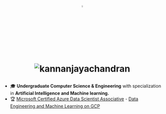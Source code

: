 <h1 align="center">
    
<p align="right">

<p align="center">
  <a href="https://twitter.com/kannanj362">
    <a href="https://www.linkedin.com/in/kannan-j-976502223/">
    <img src="https://skillicons.dev/icons?i=linkedin" width="4%"/>
  </a>
</p>
<img src="https://komarev.com/ghpvc/?username=kannanjayachandran&label=Profile%20views&color=0e75b6&style=flat"alt="kannanjayachandran"/> </p>
</h1>

- 🎓 **Undergraduate Computer Science & Engineering** with specialization in **Artificial Intelligence and Machine learning.**
- 🏆 [Microsoft Certified Azure Data Scientist Associative](https://learn.microsoft.com/api/credentials/share/en-us/kannanjayachandran-2364/134F5A6BFDF08EE5?sharingId=3F429DD07346F073) - [Data Engineering and Machine Learning on GCP](https://coursera.org/share/720afb1a2a850ced564f75aab7f1a945)
